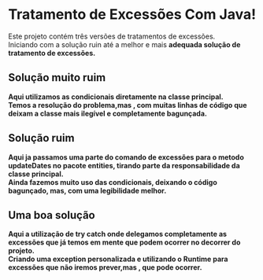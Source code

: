 # Tratamento de Excessões Com Java!

Este projeto contém três versões de tratamentos de excessões.<br/>
Iniciando com a solução ruin até a melhor e mais <b>adequada solução de tratamento de excessões<b>.<br/>

## Solução muito ruim 

Aqui utilizamos as condicionais diretamente na classe principal.<br/>
Temos a resolução do problema,mas , com muitas linhas de código que deixam a classe mais ilegível e completamente bagunçada. <br/>

## Solução ruim

Aqui ja passamos uma parte do comando de excessões para o metodo updateDates no pacote entities, tirando parte da responsabilidade da classe principal. <br/>
Ainda fazemos muito uso das condicionais, deixando o código bagunçado, mas, com uma legibilidade melhor.<br/>

## Uma boa solução

Aqui a utilização de try catch onde delegamos completamente as excessões que já temos em mente que podem ocorrer no decorrer do projeto.<br/>
Criando uma exception personalizada e utilizando o Runtime para excessões que não iremos prever,mas , que pode ocorrer.


